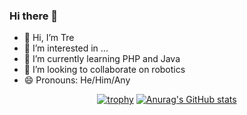 ### Hi there 👋
- 👋 Hi, I’m Tre
- 👀 I’m interested in ...
- 🌱 I’m currently learning PHP and Java
- 💞️ I’m looking to collaborate on robotics
- 😄 Pronouns: He/Him/Any

<div align="center">
  
[![trophy](https://github-profile-trophy.vercel.app/?username=TreSchool&theme=onedark)](https://github.com/ryo-ma/github-profile-trophy)
  [![Anurag's GitHub stats](https://github-readme-stats.vercel.app/api?username=TreSchool&show_icons=true&theme=dark)](https://github.com/anuraghazra/github-readme-stats)

</div>

<!---
- 📫 How to reach me: [Discord](https://www.discord.com/users/267139558125076480)
--->
